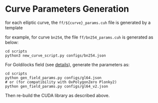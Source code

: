 # Curve Parameters Generation
for each elliptic curve, the `ff/${curve}_params.cuh` file is generated by a template

for example, for curve `bn254`, the file `ff/bn254_params.cuh` is generated as below:
```
cd scripts
python3 new_curve_script.py configs/bn254.json
```

For Goldilocks field (see [details](../native/README.md#goldilocks-field-parameters)), generate the parameters as:
```
cd scripts
python gen_field_params.py configs/gl64.json
# or (for compatibility with OxPolygonZero Plonky2)
python gen_field_params.py configs/gl64_v2.json
```
Then re-build the CUDA library as described above.